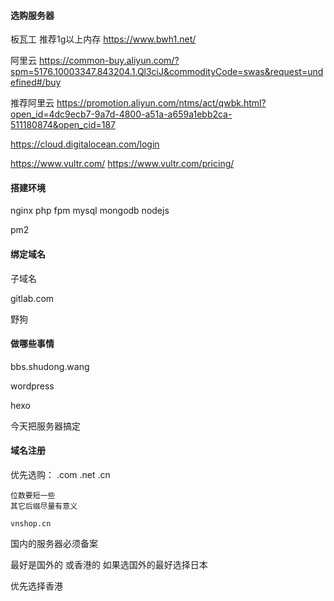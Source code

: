 #### 选购服务器
板瓦工 推荐1g以上内存
https://www.bwh1.net/

阿里云
https://common-buy.aliyun.com/?spm=5176.10003347.843204.1.Ql3ciJ&commodityCode=swas&request=undefined#/buy


推荐阿里云
https://promotion.aliyun.com/ntms/act/qwbk.html?open_id=4dc9ecb7-9a7d-4800-a51a-a659a1ebb2ca-511180874&open_cid=187

https://cloud.digitalocean.com/login

https://www.vultr.com/
https://www.vultr.com/pricing/

#### 搭建环境
nginx 
php fpm
mysql
mongodb
nodejs

pm2

#### 绑定域名
子域名

gitlab.com


野狗


#### 做哪些事情
bbs.shudong.wang

wordpress

hexo

今天把服务器搞定

#### 域名注册
优先选购：
    .com .net .cn 

    位数要短一些
    其它后缀尽量有意义

    vnshop.cn

国内的服务器必须备案

最好是国外的
或香港的
如果选国外的最好选择日本

优先选择香港